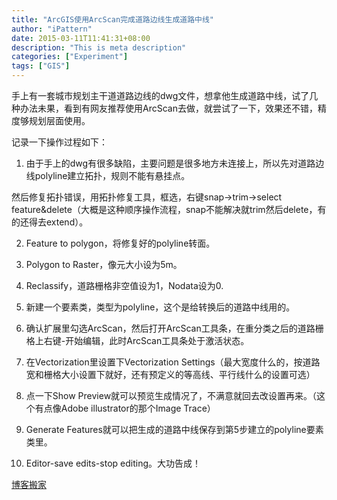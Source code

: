 ```yaml
---
title: "ArcGIS使用ArcScan完成道路边线生成道路中线"
author: "iPattern"
date: 2015-03-11T11:41:31+08:00
description: "This is meta description"
categories: ["Experiment"]
tags: ["GIS"]
---
```


手上有一套城市规划主干道道路边线的dwg文件，想拿他生成道路中线，试了几种办法未果，看到有网友推荐使用ArcScan去做，就尝试了一下，效果还不错，精度够规划层面使用。

记录一下操作过程如下：

1. 由于手上的dwg有很多缺陷，主要问题是很多地方未连接上，所以先对道路边线polyline建立拓扑，规则不能有悬挂点。

然后修复拓扑错误，用拓扑修复工具，框选，右键snap->trim->select feature&delete（大概是这种顺序操作流程，snap不能解决就trim然后delete，有的还得去extend）。

2. Feature to polygon，将修复好的polyline转面。

3. Polygon to Raster，像元大小设为5m。

4. Reclassify，道路栅格非空值设为1，Nodata设为0.

5. 新建一个要素类，类型为polyline，这个是给转换后的道路中线用的。

6. 确认扩展里勾选ArcScan，然后打开ArcScan工具条，在重分类之后的道路栅格上右键-开始编辑，此时ArcScan工具条处于激活状态。

7. 在Vectorization里设置下Vectorization Settings（最大宽度什么的，按道路宽和栅格大小设置下就好，还有预定义的等高线、平行线什么的设置可选）

8. 点一下Show Preview就可以预览生成情况了，不满意就回去改设置再来。（这个有点像Adobe illustrator的那个Image Trace）

9. Generate Features就可以把生成的道路中线保存到第5步建立的polyline要素类里。

10. Editor-save edits-stop editing。大功告成！


[博客搬家](https://blog.csdn.net/dxbjfu08/article/details/44196685)